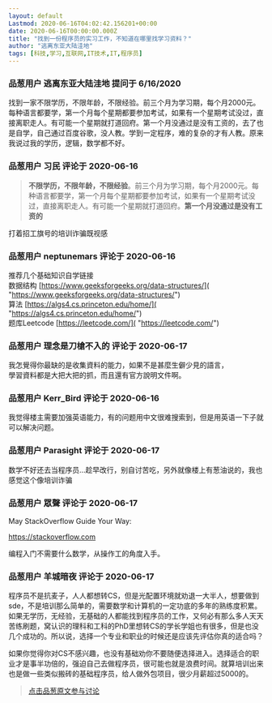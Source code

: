 ```yaml
---
layout: default
Lastmod: 2020-06-16T04:02:42.156201+00:00
date: 2020-06-16T00:00:00.000Z
title: "找到一份程序员的实习工作，不知道在哪里找学习资料？"
author: "逃离东亚大陆洼地"
tags: [科技,学习,互联网,IT技术,IT,程序员]
---
```



### 品葱用户 **逃离东亚大陆洼地** 提问于 6/16/2020
    
找到一家不限学历，不限年龄，不限经验。前三个月为学习期，每个月2000元。每种语言都要学，第一个月每个星期都要参加考试，如果有一个星期考试没过，直接离职走人。有可能一个星期就打道回府。第一个月没通过是没有工资的，去了也是自学，自己通过百度谷歌，没人教。学到一定程序，难的复杂的才有人教。原来我说过我的学历，逻辑，数学都不好。
    
                

### 品葱用户 **习民** 评论于 2020-06-16
        
> **不限学历，不限年龄，不限经验**。前三个月为学习期，每个月2000元。每种语言都要学，第一个月每个星期都要参加考试，如果有一个星期考试没过，直接离职走人。有可能一个星期就打道回府。**第一个月没通过是没有工资的**

  
打着招工旗号的培训诈骗既视感
        
                

### 品葱用户 **neptunemars** 评论于 2020-06-16
        
推荐几个基础知识自学链接  
数据结构 [https://www.geeksforgeeks.org/data-structures/]( "https://www.geeksforgeeks.org/data-structures/")  
算法 [https://algs4.cs.princeton.edu/home/]( "https://algs4.cs.princeton.edu/home/")  
题库Leetcode [https://leetcode.com/]( "https://leetcode.com/")
        
                

### 品葱用户 **理念是刀槍不入的** 评论于 2020-06-17
        
我怎覺得你最缺的是收集資料的能力，如果不是甚麼生僻少見的語言，  
學習資料都是大把大把的抓，而且還有官方說明文件啊。
        
                

### 品葱用户 **Kerr_Bird** 评论于 2020-06-16
        
我觉得楼主需要加强英语能力，有的问题用中文很难搜索到，但是用英语一下子就可以解决问题。
        
                

### 品葱用户 **Parasight** 评论于 2020-06-17
        
数学不好还去当程序员...趁早改行，别自讨苦吃，另外就像楼上有葱油说的，我也感觉这个像培训诈骗
        
                

### 品葱用户 **眾聲** 评论于 2020-06-17
        
May StackOverflow Guide Your Way:  
  
https://stackoverflow.com  
  
编程入门不需要什么数学，从操作工的角度入手。
        
                

### 品葱用户 **羊城暗夜** 评论于 2020-06-17
        
程序员不是抗麦子，人人都想转CS，但是光配置环境就劝退一大半人，想要做到sde，不是培训那么简单的，需要数学和计算机的一定功底的多年的熟练度积累。如果无学历，无经验，无基础的人都能找到程序员的工作，又何必有那么多人天天苦练刷题，窝认识的理科和工科的PhD里想转CS的学长学姐也有很多，但是也没几个成功的。所以说，选择一个专业和职业的时候还是应该先评估你真的适合吗？  
  
如果你觉得你对CS不感兴趣，也没有基础劝你不要随便选择进入。选择适合的职业才是事半功倍的，强迫自己去做程序员，很可能也就是浪费时间。就算培训出来也是做一些类似搬砖的基础程序员，给人做外包项目，很少月薪超过5000的。
        
                





> [点击品葱原文参与讨论](https://pincong.rocks/question/27322)

